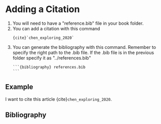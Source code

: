 # Adding a Citation

1. You will need to have a "reference.bib" file in your book folder.
2. You can add a citation with this command
    ```
    {cite}`chen_exploring_2020`
    ```
3. You can generate the bibliography with this command. Remember to specify the right path to the .bib file. If the .bib file is in the previous folder specify it as "../references.bib"
    ````
    ```{bibliography} references.bib
    ```
    ````
## Example
I want to cite this article {cite}`chen_exploring_2020`.

## Bibliography
```{bibliography} ../references.bib
```
